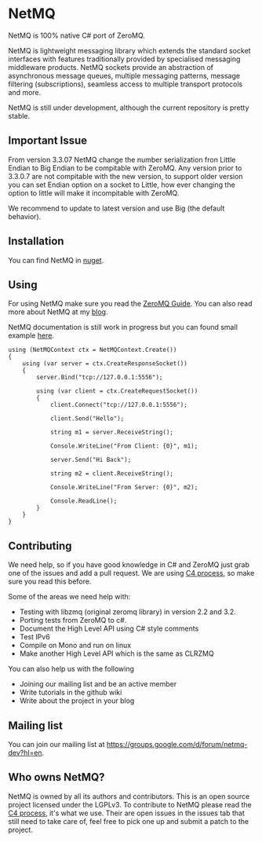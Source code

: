 NetMQ
=====

NetMQ is 100% native C# port of ZeroMQ.

NetMQ is lightweight messaging library which extends the
standard socket interfaces with features traditionally provided by
specialised messaging middleware products. NetMQ sockets provide an
abstraction of asynchronous message queues, multiple messaging patterns,
message filtering (subscriptions), seamless access to multiple transport
protocols and more.

NetMQ is still under development, although the current repository is pretty stable.


## Important Issue

From version 3.3.07 NetMQ change the number serialization fron Little Endian to Big Endian to be compitable with ZeroMQ.
Any version prior to 3.3.0.7 are not compitable with the new version, to support older version you can set Endian option on a socket to Little,
how ever changing the option to little will make it incompitable with ZeroMQ.

We recommend to update to latest version and use Big (the default behavior).

## Installation

You can find NetMQ in [nuget](https://nuget.org/packages/NetMQ/).

## Using

For using NetMQ make sure you read the [ZeroMQ Guide](http://zguide.zeromq.org/page:all). You can also read more about NetMQ at my [blog](http://somdoron.com/category/netmq/).

NetMQ documentation is still work in progress but you can found small example [here](https://gist.github.com/somdoron/5175967).

	using (NetMQContext ctx = NetMQContext.Create())
	{
		using (var server = ctx.CreateResponseSocket())
		{
			server.Bind("tcp://127.0.0.1:5556");
 
			using (var client = ctx.CreateRequestSocket())
			{
				client.Connect("tcp://127.0.0.1:5556");
 
				client.Send("Hello");
 
				string m1 = server.ReceiveString();
 
				Console.WriteLine("From Client: {0}", m1);
 
				server.Send("Hi Back");
 
				string m2 = client.ReceiveString();
 
				Console.WriteLine("From Server: {0}", m2);
 
				Console.ReadLine();
			}
		}
	}

## Contributing

We need help, so if you have good knowledge in C# and ZeroMQ just grab one of the issues and add a pull request.
We are using [C4 process](http://rfc.zeromq.org/spec:16), so make sure you read this before.

Some of the areas we need help with:
* Testing with libzmq (original zeromq library) in version 2.2 and 3.2.
* Porting tests from ZeroMQ to c#.
* Document the High Level API using C# style comments
* Test IPv6
* Compile on Mono and run on linux
* Make another High Level API which is the same as CLRZMQ

You can also help us with the following
* Joining our mailing list and be an active member
* Write tutorials in the github wiki
* Write about the project in your blog

## Mailing list

You can join our mailing list at https://groups.google.com/d/forum/netmq-dev?hl=en. 

## Who owns NetMQ?

NetMQ is owned by all its authors and contributors. 
This is an open source project licensed under the LGPLv3. 
To contribute to NetMQ please read the [C4 process](http://rfc.zeromq.org/spec:16), it's what we use.
Their are open issues in the issues tab that still need to take care of, feel free to pick one up and submit a patch to the project.

